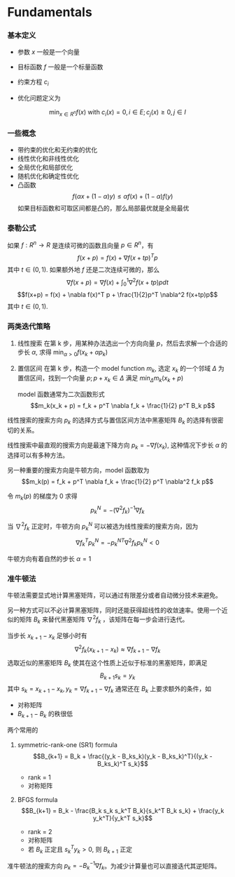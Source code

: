 # Fundamentals

### 基本定义

* 参数 $x$ 
    一般是一个向量

* 目标函数 $f$
    一般是一个标量函数

* 约束方程 $c_i$
    
* 优化问题定义为

$$\min_{x\in R^n} f(x) \ \text{with}\ c_i(x)=0, i\in E; c_j(x) \geq 0, j\in I $$

### 一些概念

* 带约束的优化和无约束的优化
* 线性优化和非线性优化
* 全局优化和局部优化
* 随机优化和确定性优化
* 凸函数
    $$f(\alpha x + (1-\alpha)y) \leq \alpha f(x) + (1-\alpha )f(y)$$
    如果目标函数和可取区间都是凸的，那么局部最优就是全局最优

### 泰勒公式

如果 $f: R^n \to R$ 是连续可微的函数且向量 $p \in R^n$，有
$$f(x+p)=f(x) + \nabla f(x + tp)^T p$$
其中 $t\in(0, 1)$. 
如果额外地 $f$ 还是二次连续可微的，那么
$$\nabla f(x+p) = \nabla f(x) + \int_0^1 \nabla^2 f(x+tp)p dt $$
$$f(x+p) = f(x) + \nabla f(x)^T p + \frac{1}{2}p^T \nabla^2 f(x+tp)p$$
其中 $t\in(0, 1)$.

### 两类迭代策略

1. 线性搜索
    在第 k 步，用某种办法选出一个方向向量 $p$，然后去求解一个合适的步长 $\alpha$, 求得 $\min_{\alpha > 0} f(x_k + \alpha p_k)$
2. 置信区间
    在第 k 步，构造一个 model function $m_k$, 选定 $x_k$ 的一个邻域 $\Delta$ 为置信区间，找到一个向量 $p; p+x_k \in \Delta$ 满足 $min_{\Delta}m_k(x_k+p)$

    model 函数通常为二次函数形式
    $$m_k(x_k + p) = f_k + p^T \nabla f_k + \frac{1}{2} p^T B_k p$$

线性搜索的搜索方向 $p_k$ 的选择方式与置信区间方法中黑塞矩阵 $B_k$ 的选择有很密切的关系。

线性搜索中最直观的搜索方向是最速下降方向 $p_k = -\nabla f(x_k)$, 这种情况下步长 $\alpha$ 的选择可以有多种方法。

另一种重要的搜索方向是牛顿方向，model 函数取为
$$m_k(p) = f_k + p^T \nabla f_k + \frac{1}{2} p^T \nabla^2 f_k p$$

令 $m_k(p)$ 的梯度为 0 求得 
$$p_k^N = -(\nabla^2 f_k)^{-1}\nabla f_k$$

当 $\nabla^2 f_k$ 正定时，牛顿方向 $p_k^N$ 可以被选为线性搜索的搜索方向，因为 
 
$$\nabla f_k^T p_k^N = -{p_k^N}^T \nabla^2 f_k p_k^N < 0$$

牛顿方向有着自然的步长 $\alpha = 1$

### 准牛顿法

牛顿法需要显式地计算黑塞矩阵，可以通过有限差分或者自动微分技术来避免。

另一种方式可以不必计算黑塞矩阵，同时还能获得超线性的收敛速率。使用一个近似的矩阵 $B_k$ 来替代黑塞矩阵 $\nabla^2 f_k$ ，该矩阵在每一步会进行迭代。

当步长 $x_{k+1} - x_k$ 足够小时有 
$$\nabla^2 f_k (x_{k+1} - x_k) \approx \nabla f_{k+1} - \nabla f_k $$
选取近似的黑塞矩阵 $B_k$ 使其在这个性质上近似于标准的黑塞矩阵，即满足
$$B_{k+1}s_k = y_k $$
其中 $s_k = x_{k+1} - x_k, y_k = \nabla f_{k+1} - \nabla f_k$
通常还在 $B_k$ 上要求额外的条件，如
* 对称矩阵
* $B_{k+1} - B_k$ 的秩很低

两个常用的

1. symmetric-rank-one (SR1) formula
   　$$B_{k+1} = B_k + \frac{(y_k - B_ks_k)(y_k - B_ks_k)^T}{(y_k - B_ks_k)^T s_k}$$

   * rank = 1
   * 对称矩阵

2. BFGS formula
    $$B_{k+1} = B_k - \frac{B_k s_k s_k^T B_k}{s_k^T B_k s_k} + \frac{y_k y_k^T}{y_k^T s_k}$$

    * rank = 2
    * 对称矩阵
    * 若 $B_k$ 正定且 $s_k^T y_k > 0$, 则 $B_{k+1}$ 正定
  
准牛顿法的搜索方向 $p_k = -B_k^{-1}\nabla f_k$。为减少计算量也可以直接迭代其逆矩阵。
 